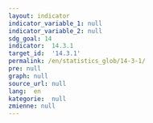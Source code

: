 ```yaml
---
layout: indicator
indicator_variable_1: null
indicator_variable_2: null
sdg_goal: 14
indicator:  14.3.1
target_id:  '14.3.1'
permalink: /en/statistics_glob/14-3-1/
pre: null
graph: null
source_url: null
lang:  en
kategorie:  null
zmienne: null
---
```

